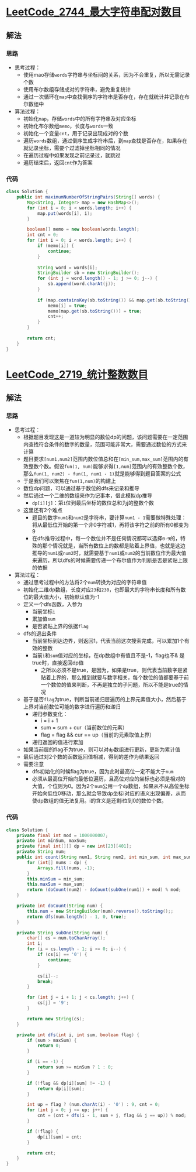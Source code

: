 # [LeetCode_2744_最大字符串配对数目](https://leetcode.cn/problems/find-maximum-number-of-string-pairs)
## 解法
### 思路
- 思考过程：
  - 使用mao存储`words`字符串与坐标间的关系，因为不会重复，所以无需记录个数
  - 使用布尔数组存储成对的字符串，避免重复统计
  - 通过一次循环在`map`中查找倒序的字符串是否存在，存在就统计并记录在布尔数组中
- 算法过程：
  - 初始化`map`，存储`words`中的所有字符串及对应坐标
  - 初始化布尔数组`memo`，长度与`words`一致
  - 初始化一个变量`cnt`，用于记录出现成对的个数
  - 遍历`words`数组，通过倒序生成字符串后，到`map`查找是否存在，如果存在就记录坐标，需要个过滤掉坐标相同的情况
  - 在遍历过程中如果发现之前记录过，就跳过
  - 遍历结束后，返回`cnt`作为答案
### 代码
```java
class Solution {
    public int maximumNumberOfStringPairs(String[] words) {
        Map<String, Integer> map = new HashMap<>();
        for (int i = 0; i < words.length; i++) {
            map.put(words[i], i);
        }

        boolean[] memo = new boolean[words.length];
        int cnt = 0;
        for (int i = 0; i < words.length; i++) {
            if (memo[i]) {
                continue;
            }
            
            String word = words[i];
            StringBuilder sb = new StringBuilder();
            for (int j = word.length() - 1; j >= 0; j--) {
                sb.append(word.charAt(j));
            }
            
            if (map.containsKey(sb.toString()) && map.get(sb.toString()) != i) {
                memo[i] = true;
                memo[map.get(sb.toString())] = true;
                cnt++;
            }
        }
        
        return cnt;
    }
}
```
# [LeetCode_2719_统计整数数目](https://leetcode.cn/problems/count-of-integers)
## 解法
### 思路
- 思考过程：
  - 根据题目发现这是一道较为明显的数位dp的问题，该问题需要在一定范围内查找符合条件的数字的数量，范围可能非常大，需要通过数位的方式来计算
  - 题目要求`[num1,num2]`范围内数位值总和在`[min_sum,max_sum]`范围内的有效整数个数。假设`fun(1, num)`能够求得`[1,num]`范围内的有效整数个数，那么`fun(1, num2) - fun(1, num1 - 1)`就是能够得到题目答案的公式
  - 于是我们可以聚焦在`fun(1,num)`的构建上
  - 数位dp问题，可以通过基于数位的dfs来记录和推导
  - 然后通过一个二维的数组来作为记事本，借此模拟dp推导
    - `dp[i][j]`：第`i`位到最后坐标的数位总和为j的整数个数
  - 这里还有2个难点
    - 题目的数字`num1`和`num2`是字符串，要计算`num1 - 1`需要做特殊处理：将从最低位开始的第一个非0字符减1，再将该字符之前的所有0都变为9
    - 在dfs推导过程中，每一个数位并不是任何情况都可以选择`0-9`的，特殊的那个情况就是，当所有数位上的数都是贴着上界值，也就是这边推导的`num1`或`num2`时，就需要基于`num1`或`num2`的当前数位作为最大值来遍历，所以dfs的时候需要传递一个布尔值作为判断是否是紧贴上限的依据
- 算法过程：
  - 通过思考过程中的方法将2个`num`转换为对应的字符串值
  - 初始化二维dp数组，长度对应`23`和`230`，也即最大的字符串长度和所有数位的最大值大小，初始默认值为-1
  - 定义一个dfs函数，入参为
    - 当前坐标`i`
    - 累加值`sum`
    - 是否紧贴上界的依据`flag`
  - dfs的退出条件
    - 当前坐标到达边界，则返回1，代表当前这次搜索完成，可以累加1个有效的整数
    - 当前`i`和`sum`值对应的坐标，在dp数组中有值且不是-1，flag也不& 是true时，直接返回dp值
      - 之所以必须不是true，是因为，如果是true，则代表当前数字是紧贴着上界的，那么推到就要与数字相关，每个数位的值都要基于前一个数位的值来判断，不再是独立的子问题，所以不能是true的情况
  - 基于是否`flag`为true，判断当前递归层遍历的上界元素值大小，然后基于上界对当前数位可能的数字进行遍历和递归
    - 递归参数变化：
      - i = i + 1
      - sum = sum + cur（当前数位的元素）
      - flag = flag && cur == up（当前的元素取值上界）
    - 递归返回的值进行累加
  - 如果当前层的flag不为true，则可以对`dp`数组进行更新，更新为累计值
  - 最后通过对2个数的函数返回值相减，得到的差作为结果返回
  - 需要注意
    - dfs初始化的时候flag为true，因为此时最高位一定不能大于`num`
    - 必须从最高位开始向最低位遍历，且高位对应的坐标也必须是相对的大值，个位则为0。因为2个`num`公用一个`dp`数组，如果从不从高位坐标开始向低位0移动，那么就会导致dp坐标i对应的语义出现偏差，从而使dp数组的值无法复用。i的含义是还剩i位到0的数位个数。
### 代码
```java
class Solution {
    private final int mod = 1000000007;
    private int minSum, maxSum;
    private final int[][] dp = new int[23][401];
    private String num;
    public int count(String num1, String num2, int min_sum, int max_sum) {
        for (int[] nums : dp) {
            Arrays.fill(nums, -1);
        }
        this.minSum = min_sum;
        this.maxSum = max_sum;
        return (doCount(num2) - doCount(subOne(num1)) + mod) % mod;
    }

    private int doCount(String num) {
        this.num = new StringBuilder(num).reverse().toString();;
        return dfs(num.length() - 1, 0, true);
    }

    private String subOne(String num) {
        char[] cs = num.toCharArray();
        int i;
        for (i = cs.length - 1; i >= 0; i--) {
            if (cs[i] == '0') {
                continue;
            }

            cs[i]--;
            break;
        }

        for (int j = i + 1; j < cs.length; j++) {
            cs[j] = '9';
        }

        return new String(cs);
    }

    private int dfs(int i, int sum, boolean flag) {
        if (sum > maxSum) {
            return 0;
        }

        if (i == -1) {
            return sum >= minSum ? 1 : 0;
        }

        if (!flag && dp[i][sum] != -1) {
            return dp[i][sum];
        }

        int up = flag ? (num.charAt(i) - '0') : 9, cnt = 0;
        for (int j = 0; j <= up; j++) {
            cnt = (cnt + dfs(i - 1, sum + j, flag && j == up)) % mod;
        }

        if (!flag) {
            dp[i][sum] = cnt;
        }

        return cnt;
    }
}
```